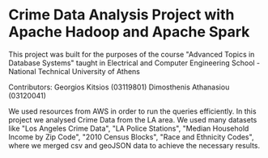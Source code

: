 # Crime Data Analysis Project with Apache Hadoop and Apache Spark

This project was built for the purposes of the course "Advanced Topics in Database Systems" taught in Electrical and Computer Engineering School - National Technical University of Athens

Contributors:
Georgios Kitsios (03119801)
Dimosthenis Athanasiou (03120041)

We used resources from AWS in order to run the queries efficiently. In this project we analysed Crime Data from the LA area. We used many datasets like "Los Angeles Crime Data", "LA Police Stations", "Median Household Income by Zip Code", "2010 Census Blocks", "Race and Ethnicity Codes", where we merged csv and geoJSON data to achieve the necessary results.
 


